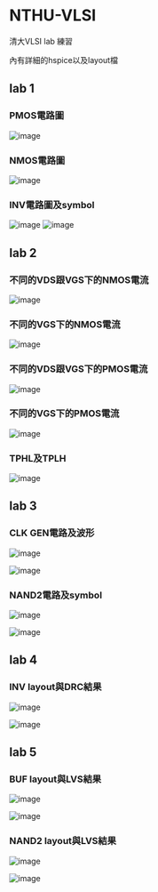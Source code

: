 # NTHU-VLSI
清大VLSI lab 練習

內有詳細的hspice以及layout檔

## lab 1

### PMOS電路圖
![image](https://github.com/108350035/NTHU-VLSI/blob/main/lab1/pmos_schematic.PNG)

### NMOS電路圖
![image](https://github.com/108350035/NTHU-VLSI/blob/main/lab1/nmos_schematic.PNG)

### INV電路圖及symbol
![image](https://github.com/108350035/NTHU-VLSI/blob/main/lab1/INV_schematic.PNG)
![image](https://github.com/108350035/NTHU-VLSI/blob/main/lab1/INV_symbol.PNG)

## lab 2

### 不同的VDS跟VGS下的NMOS電流
![image](https://github.com/108350035/NTHU-VLSI/blob/main/lab2/nmos_ids.PNG)

### 不同的VGS下的NMOS電流
![image](https://github.com/108350035/NTHU-VLSI/blob/main/lab2/nmos_switch.PNG)

### 不同的VDS跟VGS下的PMOS電流
![image](https://github.com/108350035/NTHU-VLSI/blob/main/lab2/pmos_ids.PNG)

### 不同的VGS下的PMOS電流
![image](https://github.com/108350035/NTHU-VLSI/blob/main/lab2/pmos_switch.PNG)

### TPHL及TPLH
![image](https://github.com/108350035/NTHU-VLSI/blob/main/lab2/tphl_tplh.PNG)

## lab 3

### CLK GEN電路及波形
![image](https://github.com/108350035/NTHU-VLSI/blob/main/lab3/clkgen_schematic.PNG)

![image](https://github.com/108350035/NTHU-VLSI/blob/main/lab3/clkgen_wv.PNG)

### NAND2電路及symbol
![image](https://github.com/108350035/NTHU-VLSI/blob/main/lab3/nand2_schematic.PNG)

![image](https://github.com/108350035/NTHU-VLSI/blob/main/lab3/nand2_symbol.PNG)

## lab 4

### INV layout與DRC結果
![image](https://github.com/108350035/NTHU-VLSI/blob/main/lab4/INV_layout.PNG)

![image](https://github.com/108350035/NTHU-VLSI/blob/main/lab4/DRC_result.PNG)

## lab 5

### BUF layout與LVS結果

![image](https://github.com/108350035/NTHU-VLSI/blob/main/lab5/BUF_layout.PNG)

![image](https://github.com/108350035/NTHU-VLSI/blob/main/lab5/BUF_LVS.PNG)

### NAND2 layout與LVS結果

![image](https://github.com/108350035/NTHU-VLSI/blob/main/lab5/NAND2_layout.PNG)

![image](https://github.com/108350035/NTHU-VLSI/blob/main/lab5/NAND2_LVS.PNG)


